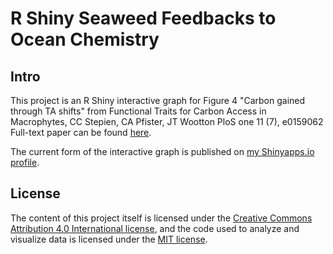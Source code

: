 # R Shiny Seaweed Feedbacks to Ocean Chemistry

## Intro

This project is an R Shiny interactive graph for Figure 4 "Carbon gained through TA shifts" from Functional Traits for Carbon Access in Macrophytes, CC Stepien, CA Pfister, JT Wootton PloS one 11 (7), e0159062
Full-text paper can be found [here](http://journals.plos.org/plosone/article?id=10.1371/journal.pone.0159062).

The current form of the interactive graph is published on [my Shinyapps.io profile](https://courtneystepien.shinyapps.io/Alkalinity/).

## License

The content of this project itself is licensed under the [Creative Commons Attribution 4.0 International license](https://creativecommons.org/licenses/by/4.0/), and the code used to analyze and visualize data is licensed under the [MIT license](https://opensource.org/licenses/mit-license.php).
